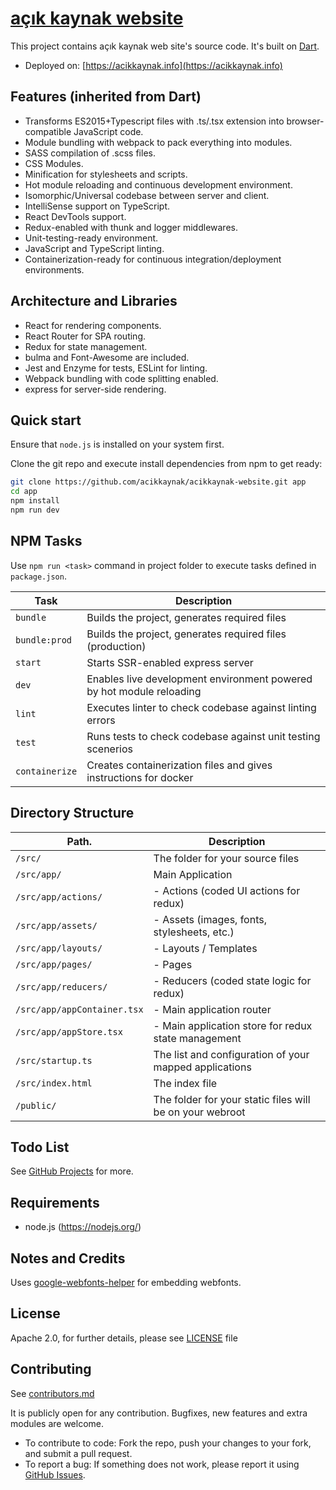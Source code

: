 # [açık kaynak website](https://github.com/acikkaynak/acikkaynak-website)

This project contains açık kaynak web site's source code. It's built on [Dart](https://github.com/eserozvataf/dart).

* Deployed on: [https://acikkaynak.info](https://acikkaynak.info)


## Features (inherited from Dart)

* Transforms ES2015+Typescript files with .ts/.tsx extension into browser-compatible JavaScript code.
* Module bundling with webpack to pack everything into modules.
* SASS compilation of .scss files.
* CSS Modules.
* Minification for stylesheets and scripts.
* Hot module reloading and continuous development environment.
* Isomorphic/Universal codebase between server and client.
* IntelliSense support on TypeScript.
* React DevTools support.
* Redux-enabled with thunk and logger middlewares.
* Unit-testing-ready environment.
* JavaScript and TypeScript linting.
* Containerization-ready for continuous integration/deployment environments.


## Architecture and Libraries

* React for rendering components.
* React Router for SPA routing.
* Redux for state management.
* bulma and Font-Awesome are included.
* Jest and Enzyme for tests, ESLint for linting.
* Webpack bundling with code splitting enabled.
* express for server-side rendering.


## Quick start

Ensure that `node.js` is installed on your system first.

Clone the git repo and execute install dependencies from npm to get ready:

```sh
git clone https://github.com/acikkaynak/acikkaynak-website.git app
cd app
npm install
npm run dev
```

## NPM Tasks

Use `npm run <task>` command in project folder to execute tasks defined in `package.json`.

| Task                     | Description                                                                            |
|--------------------------|----------------------------------------------------------------------------------------|
| `bundle`                 | Builds the project, generates required files                                           |
| `bundle:prod`            | Builds the project, generates required files (production)                              |
| `start`                  | Starts SSR-enabled express server                                                      |
| `dev`                    | Enables live development environment powered by hot module reloading          |
| `lint`                   | Executes linter to check codebase against linting errors                               |
| `test`                   | Runs tests to check codebase against unit testing scenerios                            |
| `containerize`           | Creates containerization files and gives instructions for docker                       |


## Directory Structure

| Path.                                              | Description                                                  |
|----------------------------------------------------|--------------------------------------------------------------|
| `/src/`                                            | The folder for your source files                             |
| `/src/app/`                                        | Main Application                                             |
| `/src/app/actions/`                                | - Actions (coded UI actions for redux)                       |
| `/src/app/assets/`                                 | - Assets (images, fonts, stylesheets, etc.)              |
| `/src/app/layouts/`                                | - Layouts / Templates                                        |
| `/src/app/pages/`                                  | - Pages                                                      |
| `/src/app/reducers/`                               | - Reducers (coded state logic for redux)                     |
| `/src/app/appContainer.tsx`                        | - Main application router                                    |
| `/src/app/appStore.tsx`                            | - Main application store for redux state management         |
| `/src/startup.ts`                                  | The list and configuration of your mapped applications       |
| `/src/index.html`                                  | The index file                                               |
| `/public/`                                         | The folder for your static files will be on your webroot    |


## Todo List

See [GitHub Projects](https://github.com/acikkaynak/acikkaynak-website/projects) for more.


## Requirements

* node.js (https://nodejs.org/)


## Notes and Credits

Uses [google-webfonts-helper](https://google-webfonts-helper.herokuapp.com/) for embedding webfonts.


## License

Apache 2.0, for further details, please see [LICENSE](LICENSE) file


## Contributing

See [contributors.md](contributors.md)

It is publicly open for any contribution. Bugfixes, new features and extra modules are welcome.

* To contribute to code: Fork the repo, push your changes to your fork, and submit a pull request.
* To report a bug: If something does not work, please report it using [GitHub Issues](https://github.com/acikkaynak/acikkaynak-website/issues).
